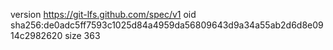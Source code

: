 version https://git-lfs.github.com/spec/v1
oid sha256:de0adc5ff7593c1025d84a4959da56809643d9a34a55ab2d6d8e0914c2982620
size 363
